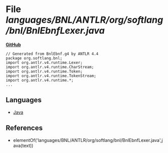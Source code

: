 # File _languages/BNL/ANTLR/org/softlang/bnl/BnlEbnfLexer.java_
**[GitHub](https://github.com/softlang/yas/blob/master/languages/BNL/ANTLR/org/softlang/bnl/BnlEbnfLexer.java)**
```
// Generated from BnlEbnf.g4 by ANTLR 4.4
package org.softlang.bnl;
import org.antlr.v4.runtime.Lexer;
import org.antlr.v4.runtime.CharStream;
import org.antlr.v4.runtime.Token;
import org.antlr.v4.runtime.TokenStream;
import org.antlr.v4.runtime.*;
...
```

## Languages
* [Java](../languages/Java.md)

## References
* elementOf('languages/BNL/ANTLR/org/softlang/bnl/BnlEbnfLexer.java',java(text))
